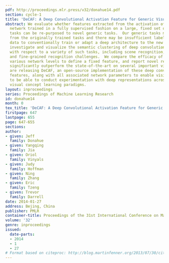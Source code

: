```yaml
---
pdf: http://proceedings.mlr.press/v32/donahue14.pdf
section: cycle-1
title: 'DeCAF: A Deep Convolutional Activation Feature for Generic Visual Recognition'
abstract: We evaluate whether features extracted from the activation of a deep convolutional
  network trained in a fully supervised fashion on a large, fixed set of object recognition
  tasks can be re-purposed to novel generic tasks.  Our generic tasks may differ significantly
  from the originally trained tasks and there may be insufficient labeled or unlabeled
  data to conventionally train or adapt a deep architecture to the new tasks.  We
  investigate and visualize the semantic clustering of deep convolutional features
  with respect to a variety of such tasks, including scene recognition, domain adaptation,
  and fine-grained recognition challenges.  We compare the efficacy of relying on
  various network levels to define a fixed feature, and report novel results that
  significantly outperform the state-of-the-art on several important vision challenges.  We
  are releasing DeCAF, an open-source implementation of these deep convolutional activation
  features, along with all associated network parameters to enable vision researchers
  to be able to conduct experimentation with deep representations across a range of
  visual concept learning paradigms.
layout: inproceedings
series: Proceedings of Machine Learning Research
id: donahue14
month: 0
tex_title: 'DeCAF: A Deep Convolutional Activation Feature for Generic Visual Recognition'
firstpage: 647
lastpage: 655
page: 647-655
sections: 
author:
- given: Jeff
  family: Donahue
- given: Yangqing
  family: Jia
- given: Oriol
  family: Vinyals
- given: Judy
  family: Hoffman
- given: Ning
  family: Zhang
- given: Eric
  family: Tzeng
- given: Trevor
  family: Darrell
date: 2014-01-27
address: Bejing, China
publisher: PMLR
container-title: Proceedings of the 31st International Conference on Machine Learning
volume: '32'
genre: inproceedings
issued:
  date-parts:
  - 2014
  - 1
  - 27
# Format based on citeproc: http://blog.martinfenner.org/2013/07/30/citeproc-yaml-for-bibliographies/
---
```

